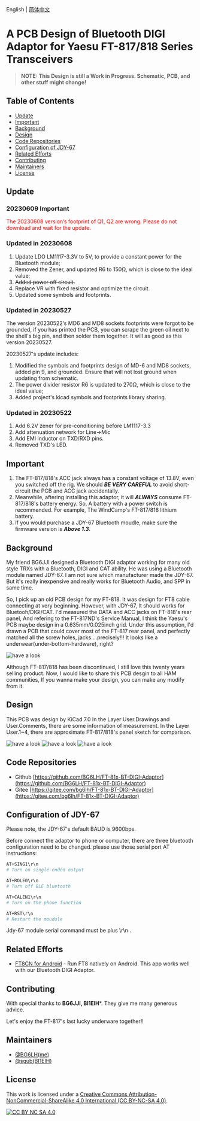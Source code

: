 English | [简体中文](./README.zh-CN.md)

# A PCB Design of Bluetooth DIGI Adaptor for Yaesu FT-817/818 Series Transceivers



> **NOTE: This Design is still a Work in Progress. Schematic, PCB, and other stuff might change!**

## Table of Contents
- [Update](#update)
- [Important](#important)
- [Background](#background)
- [Design](#design)
- [Code Repositories](#code-repositories)
- [Configuration of JDY-67](#configuration-of-JDY-67)
- [Related Efforts](#related-efforts)
- [Contributing](#contributing)
- [Maintainers](#maintainers)
- [License](#license)

## Update

### 20230609 Important

<font color=red>The 20230608 version‘s footprint of Q1, Q2 are wrong. Please do not download and wait for the update.</font>

### Updated in 20230608

1. Update LDO LM1117-3.3V to 5V, to provide a constant power for the Bluetooth module;
2. Removed the Zener, and updated R6 to 150Ω, which is close to the ideal value;
3. ~~Added power off circuit.~~
4. Replace VR with fixed resistor and optimize the circuit.
5. Updated some symbols and footprints.


### Updated in 20230527

The version 20230522‘s MD6 and MD8 sockets footprints were forgot to be grounded, if you has printed the PCB, you can scrape the green oil next to the shell's big pin, and then solder them together. It will as good as this version 20230527.

20230527's update includes:
1. Modified the symbols and footprints design of MD-6 and MD8 sockets, added pin 9, and grounded. Ensure that will not lost ground when updating from schematic.
2. The power divider resistor R6 is updated to 270Ω, which is close to the ideal value;
3. Added project's kicad symbols and footprints library sharing.


### Updated in 20230522
1. Add 6.2V zener for pre-conditioning before LM1117-3.3
2. Add attenuation network for Line->Mic
3. Add EMI inductor on TXD/RXD pins.
4. Removed TXD's LED.

## Important
1. The FT-817/818's ACC jack always has a constant voltage of 13.8V, even you switched off the rig. We should ***BE VERY CAREFUL*** to avoid short-circuit the PCB and ACC jack accidentally.
2. Meanwhile, aftering installing this adaptor, it will ***ALWAYS*** consume FT-817/818's battery energy. So, A battery with a power switch is recommended. For example, The WindCamp's FT-817/818 lithium battery.
3. If you would purchase a JDY-67 Bluetooth moudle, make sure the firmware version is ***Above 1.3***.

## Background
My friend BG6JJI designed a Bluetooth DIGI adaptor working for many old style TRXs with a Bluetooth, DIGI and CAT ability. He was using a Bluetooth module named JDY-67. I am not sure which manufacturer made the JDY-67. But it's really inexpensive and really works for Bluetooth Audio, and SPP in same time.

So, I pick up an old PCB design for my FT-818. It was design for FT8 cable connecting at very beginning. However, with JDY-67, It should works for Bluetooh/DIGI/CAT. I'd measured the DATA and ACC jacks on FT-818's rear panel, And refering to the FT-817ND's Service Manual, I think the Yaesu's PCB maybe design in a 0.635mm/0.025inch grid. Under this assumption, I'd drawn a PCB that could cover most of the FT-817 rear panel, and perfectly matched all the screw holes, jacks....precisely!!! It looks like a underwear(under-bottom-hardware), right?

![have a look](./pics/FT-81x-BT-DIGI-Adaptor-PIC.png)

Although FT-817/818 has been discontinued, I still love this twenty years selling product. Now, I would like to share this PCB desgin to all HAM communities, If you wanna make your design, you can make any modify from it.


## Design
This PCB was design by KiCad 7.0
In the Layer User.Drawings and User.Comments, there are some information of measurement.
In the Layer User.1~4, there are approximate FT-817/818's panel sketch for comparison.

![have a look](./pics/FT-81x-BT-DIGI-Adaptor-SCH.png)
![have a look](./pics/FT-81x-BT-DIGI-Adaptor-PCB.png)
![have a look](./pics/FT-81x-BT-DIGI-Adaptor-3D.png)


## Code Repositories

- Github [https://github.com/BG6LH/FT-81x-BT-DIGI-Adaptor](https://github.com/BG6LH/FT-81x-BT-DIGI-Adaptor)
- Gitee [https://gitee.com/bg6lh/FT-81x-BT-DIGI-Adaptor](https://gitee.com/bg6lh/FT-81x-BT-DIGI-Adaptor)


## Configuration of JDY-67

Please note, the JDY-67's default BAUD is 9600bps.

Before connect the adaptor to phone or computer, there are three bluetooth configuration need to be changed. please use those serial port AT instructions:
```sh
AT+SING1\r\n
# Turn on single-ended output 

AT+ROLE0\r\n
# Turn off BLE bluetooth

AT+CALEN1\r\n
# Turn on the phone function

AT+RST\r\n
# Restart the moudule
```
Jdy-67 module serial command must be plus \r\n .

## Related Efforts
- [FT8CN for Android](https://github.com/N0BOY/FT8CN) - Run FT8 natively on Android. This app works well with our Bluetooth DIGI Adaptor.


## Contributing
With special thanks to **BG6JJI, BI1EIH***. They give me many generous advice.

Let's enjoy the FT-817's last lucky underware together!!

## Maintainers
- [@BG6LH(me)](https://github.com/BG6LH)
- [@sgub(BI1EIH)](https://github.com/sgub)

## License

This work is licensed under a
[Creative Commons Attribution-NonCommercial-ShareAlike 4.0 International (CC BY-NC-SA 4.0)][cc-by-nc-sa].

[![CC BY NC SA 4.0][cc-by-nc-sa-image]][cc-by-nc-sa]

[cc-by-nc-sa]: https://creativecommons.org/licenses/by-nc-sa/4.0/
[cc-by-nc-sa-image]: https://i.creativecommons.org/l/by-nc-sa/4.0/88x31.png
